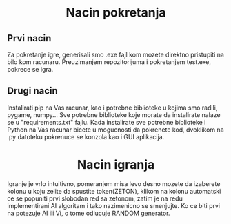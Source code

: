 <h1 align = "center"> Nacin pokretanja </h1>

## Prvi nacin 
<p align = "left">
  
 Za pokretanje igre, generisali smo .exe fajl kom mozete direktno pristupiti na bilo kom racunaru. Preuzimanjem repozitorijuma i pokretanjem test.exe, pokrece se igra.
 
 </p>

## Drugi nacin

<p align = "left">
  
Instalirati pip na Vas racunar, kao i potrebne biblioteke u kojima smo radili, pygame, numpy... Sve potrebne biblioteke koje morate da instalirate nalaze se u "requirements.txt" fajlu. Kada instalirate sve potrebne biblioteke i Python na Vas racunar bicete u mogucnosti da pokrenete kod, dvoklikom na .py datoteku pokrenuce se konzola kao i GUI aplikacija.

</p>



<h1 align = "center"> Nacin igranja </h1>
<p align = "left">
  
Igranje je vrlo intuitivno, pomeranjem misa levo desno mozete da izaberete kolonu u koju zelite da spustite token(ZETON), klikom na kolonu automatski ce se popuniti prvi slobodan red sa zetonom, zatim je na redu implementirani AI algoritam i tako nazimenicno se smenjujte. Ko ce biti prvi na potezuje AI ili Vi, o tome odlucuje RANDOM generator. 
  
  </p>
